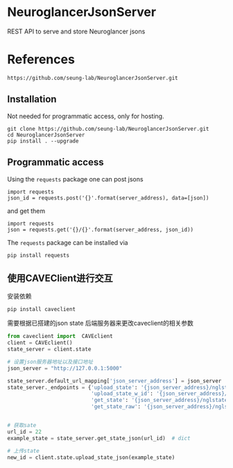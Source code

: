 # NeuroglancerJsonServer
REST API to serve and store Neuroglancer jsons

# References
```
https://github.com/seung-lab/NeuroglancerJsonServer.git
```

## Installation

Not needed for programmatic access, only for hosting. 

```
git clone https://github.com/seung-lab/NeuroglancerJsonServer.git
cd NeuroglancerJsonServer
pip install . --upgrade
```

## Programmatic access
Using the `requests` package one can post jsons 

```
import requests
json_id = requests.post('{}'.format(server_address), data=[json])
```

and get them

```
import requests
json = requests.get('{}/{}'.format(server_address, json_id))
```


The `requests` package can be installed via

```
pip install requests
```


## 使用CAVEClient进行交互

安装依赖

`pip install caveclient`

需要根据已搭建的json state 后端服务器来更改caveclient的相关参数
```python
from caveclient import  CAVEclient
client = CAVEclient()
state_server = client.state

# 设置json服务器地址以及接口地址
json_server = "http://127.0.0.1:5000"

state_server.default_url_mapping['json_server_address'] = json_server
state_server._endpoints = {'upload_state': '{json_server_address}/nglstate/post',
                           'upload_state_w_id': '{json_server_address}/nglstate/{state_id}',
                           'get_state': '{json_server_address}/nglstate/{state_id}',
                           'get_state_raw': '{json_server_address}/nglstate/raw/{state_id}'}


# 获取sate
url_id = 22
example_state = state_server.get_state_json(url_id)  # dict

# 上传state
new_id = client.state.upload_state_json(example_state)

```


